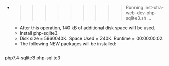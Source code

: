 * >>>>>>>>> Running inst-xtra-web-dev-php-sqlite3.sh ...
  * After this operation, 140 kB of additional disk space will be used.
  * Install php-sqlite3.
  * Disk size = 5960040K. Space Used = 240K. Runtime = 00:00:00:02.
  * The following NEW packages will be installed:
  ```bash
php7.4-sqlite3 php-sqlite3
  ```
